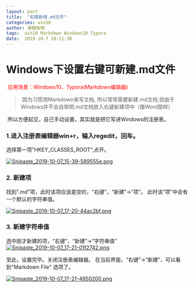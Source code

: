 ```yaml
---
layout: post
title:  "右键新增.md文件"
categories: win10
author: 滑稽兔啊
tags:  win10 Markdown Windows10 Typora
date:  2019-10-7 20:11:30
---
```

<h1>Windows下设置右键可新建.md文件</h1>
​      <span style="color:red">应用场景：Windows10，Typora(Markdown编辑器)</span>



> ​      因为习惯用Markdown来写文档, 所以常常需要新建.md文档,但由于Windows并不会自带把.md文档放入右键新建项中（像Word那样）
>

​      所以方便起见，自己手动设置，其实就是把它写进Windows的注册表。











### 1.进入注册表编辑器win+r，输入regedit，回车。



选择第一项"HKEY_CLASSES_ROOT",点开。

[![Snipaste_2019-10-07_15-39-589555e.png](https://miao.su/images/2019/10/07/Snipaste_2019-10-07_15-39-589555e.png)](https://miao.su/image/ik4xQ)

### 2. 新建项



找到".md"项，此时该项应该是空的，“右键”，“新建”->“项”。
此时该“项”中会有一个默认的字符串值。



[![Snipaste_2019-10-07_17-20-44ac2bf.png](https://miao.su/images/2019/10/07/Snipaste_2019-10-07_17-20-44ac2bf.png)](https://miao.su/image/ik9Bz)

### 3. 新建字符串值

选中刚才新建的项，“右键”，“新建”->“字符串值”
[![Snipaste_2019-10-07_17-21-01f2742.png](https://miao.su/images/2019/10/07/Snipaste_2019-10-07_17-21-01f2742.png)](https://miao.su/image/ikK2H)

至此，设置完毕。关闭注册表编辑器。
在当前界面，“右键”->“新建”，可以看到"Markdown File" 选项了。

[![Snipaste_2019-10-07_17-21-4950200.png](https://miao.su/images/2019/10/07/Snipaste_2019-10-07_17-21-4950200.png)](https://miao.su/image/ikrrb)
